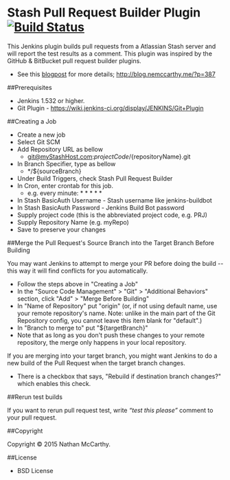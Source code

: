 Stash Pull Request Builder Plugin [![Build Status](https://travis-ci.org/nemccarthy/stash-pullrequest-builder-plugin.svg?branch=master)](https://travis-ci.org/nemccarthy/stash-pullrequest-builder-plugin)
================================

This Jenkins plugin builds pull requests from a Atlassian Stash server and will report the test results as a comment.
This plugin was inspired by the GitHub & BitBucket pull request builder plugins.

- See this [blogpost](http://blog.nemccarthy.me/?p=387) for more details; http://blog.nemccarthy.me/?p=387 


##Prerequisites

- Jenkins 1.532 or higher.
- Git Plugin - https://wiki.jenkins-ci.org/display/JENKINS/Git+Plugin


##Creating a Job

- Create a new job
- Select Git SCM
- Add Repository URL as bellow
  - git@myStashHost.com:${projectCode}/${repositoryName}.git
- In Branch Specifier, type as bellow
  - */${sourceBranch}
- Under Build Triggers, check Stash Pull Request Builder
- In Cron, enter crontab for this job.
  - e.g. every minute: * * * * *
- In Stash BasicAuth Username - Stash username like jenkins-buildbot
- In Stash BasicAuth Password - Jenkins Build Bot password
- Supply project code (this is the abbreviated project code, e.g. PRJ)
- Supply Repository Name (e.g. myRepo)
- Save to preserve your changes

##Merge the Pull Request's Source Branch into the Target Branch Before Building

You may want Jenkins to attempt to merge your PR before doing the build -- this way it will find conflicts for you automatically.

- Follow the steps above in "Creating a Job"
- In the "Source Code Management" > "Git" > "Additional Behaviors" section, click "Add" > "Merge Before Building"
- In "Name of Repository" put "origin" (or, if not using default name, use your remote repository's name. Note: unlike in the main part of the Git Repository config, you cannot leave this item blank for "default".)
- In "Branch to merge to" put "${targetBranch}" 
- Note that as long as you don't push these changes to your remote repository, the merge only happens in your local repository.


If you are merging into your target branch, you might want Jenkins to do a new build of the Pull Request when the target branch changes.
- There is a checkbox that says, "Rebuild if destination branch changes?" which enables this check.


##Rerun test builds


If you want to rerun pull request test, write *“test this please”* comment to your pull request.



##Copyright

Copyright © 2015 Nathan McCarthy.


##License

- BSD License
